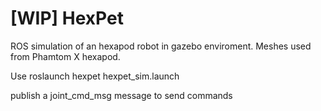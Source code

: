 # [WIP] HexPet

ROS simulation of an hexapod robot in gazebo enviroment. Meshes used from Phamtom X hexapod.

Use roslaunch hexpet hexpet_sim.launch

publish a joint_cmd_msg message to send commands

